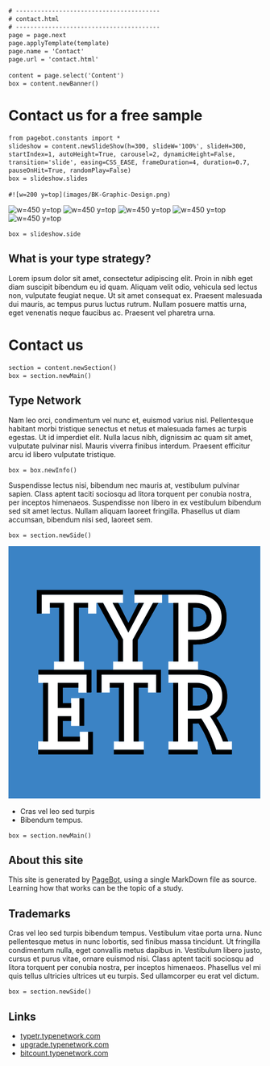 
~~~
# ----------------------------------------
# contact.html
# ----------------------------------------
page = page.next
page.applyTemplate(template)  
page.name = 'Contact'
page.url = 'contact.html'

content = page.select('Content')
box = content.newBanner()
~~~
# Contact us for a free sample 

~~~
from pagebot.constants import *
slideshow = content.newSlideShow(h=300, slideW='100%', slideH=300, startIndex=1, autoHeight=True, carousel=2, dynamicHeight=False, transition='slide', easing=CSS_EASE, frameDuration=4, duration=0.7, pauseOnHit=True, randomPlay=False)
box = slideshow.slides

#![w=200 y=top](images/BK-Graphic-Design.png)
~~~

![w=450 y=top](images/bierCoverPages2-Dutch_1.png)
![w=450 y=top](images/IMG_4826.jpeg)
![w=450 y=top](images/SketchingTypeDesign.png)
![w=450 y=top](images/travelCoverPages_1.png)
![w=450 y=top](images/travelCoverPages1x_1.png)

~~~ 
box = slideshow.side
~~~

## What is your type strategy?

Lorem ipsum dolor sit amet, consectetur adipiscing elit. Proin in nibh eget diam suscipit bibendum eu id quam. Aliquam velit odio, vehicula sed lectus non, vulputate feugiat neque. Ut sit amet consequat ex. Praesent malesuada dui mauris, ac tempus purus luctus rutrum. Nullam posuere mattis urna, eget venenatis neque faucibus ac. Praesent vel pharetra urna. 

# Contact us

~~~
section = content.newSection()
box = section.newMain()
~~~

## Type Network

Nam leo orci, condimentum vel nunc et, euismod varius nisl. Pellentesque habitant morbi tristique senectus et netus et malesuada fames ac turpis egestas. Ut id imperdiet elit. Nulla lacus nibh, dignissim ac quam sit amet, vulputate pulvinar nisl. Mauris viverra finibus interdum. Praesent efficitur arcu id libero vulputate tristique. 

~~~
box = box.newInfo()
~~~

Suspendisse lectus nisi, bibendum nec mauris at, vestibulum pulvinar sapien. Class aptent taciti sociosqu ad litora torquent per conubia nostra, per inceptos himenaeos. Suspendisse non libero in ex vestibulum bibendum sed sit amet lectus. Nullam aliquam laoreet fringilla. Phasellus ut diam accumsan, bibendum nisi sed, laoreet sem.

~~~
box = section.newSide()
~~~

![w=450 y=top nocache](images/Typetr1.gif)

* Cras vel leo sed turpis
* Bibendum tempus. 

~~~
box = section.newMain()
~~~
## About this site

This site is generated by [PageBot](https://GitHub.com/PageBot/PageBot/blob/master/README.md), using a single MarkDown file as source. Learning how that works can be the topic of a study.

## Trademarks

Cras vel leo sed turpis bibendum tempus. Vestibulum vitae porta urna. Nunc pellentesque metus in nunc lobortis, sed finibus massa tincidunt. Ut fringilla condimentum nulla, eget convallis metus dapibus in. Vestibulum libero justo, cursus et purus vitae, ornare euismod nisi. Class aptent taciti sociosqu ad litora torquent per conubia nostra, per inceptos himenaeos. Phasellus vel mi quis tellus ultricies ultrices ut eu turpis. Sed ullamcorper eu erat vel dictum.


~~~
box = section.newSide()
~~~

## Links

* [typetr.typenetwork.com](http://typetr.typenetwork.com)
* [upgrade.typenetwork.com](http://upgrade.typenetwork.com)
* [bitcount.typenetwork.com](http://bitcount.typenetwork.com)

